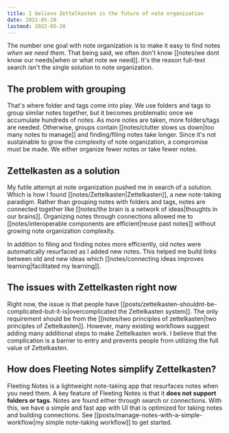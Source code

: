 ```yaml
---
title: I believe Zettelkasten is the future of note organization
date: 2022-05-20
lastmod: 2022-05-20
---
```

The number one goal with note organization is to make it easy to find notes *when we need them*. That being said, we often don't know [[notes/we dont know our needs|when or what note we need]]. It's the reason full-text search isn't the single solution to note organization.

## The problem with grouping
That's where folder and tags come into play. We use folders and tags to group similar notes together, but it becomes problematic once we accumulate hundreds of notes. As more notes are taken, more folders/tags are needed. Otherwise, groups contain [[notes/clutter slows us down|too many notes to manage]] and finding/filing notes take longer. Since it's not sustainable to grow the complexity of note organization, a compromise must be made. We either organize fewer notes or take fewer notes.

## Zettelkasten as a solution
My futile attempt at note organization pushed me in search of a solution. Which is how I found [[notes/Zettelkasten|Zettelkasten]], a new note-taking paradigm. Rather than grouping notes with folders and tags, notes are connected together like [[notes/the brain is a network of ideas|thoughts in our brains]]. Organizing notes through connections allowed me to [[notes/interoperable components are efficient|reuse past notes]] without growing note organization complexity.

In addition to filing and finding notes more efficiently, old notes were automatically resurfaced as I added new notes. This helped me build links between old and new ideas which [[notes/connecting ideas improves learning|facilitated my learning]]. 

## The issues with Zettelkasten right now
Right now, the issue is that people have [[posts/zettelkasten-shouldnt-be-complicated-but-it-is|overcomplicated the Zettelkasten system]]. The only requirement should be from the [[notes/two principles of zettelkasten|two principles of Zettelkasten]]. However, many existing workflows suggest adding many additional steps to make Zettelkasten work. I believe that the complication is a barrier to entry and prevents people from utilizing the full value of Zettelkasten. 

## How does Fleeting Notes simplify Zettelkasten?
Fleeting Notes is a lightweight note-taking app that resurfaces notes when you need them. A key feature of Fleeting Notes is that it **does not support folders or tags**. Notes are found either through search or connections. With this, we have a simple and fast app with UI that is optimized for taking notes and building connections. See [[posts/manage-notes-with-a-simple-workflow|my simple note-taking workflow]] to get started.